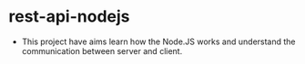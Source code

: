 # rest-api-nodejs
- This project have aims learn how the Node.JS works and
understand the communication between server and client.
 
